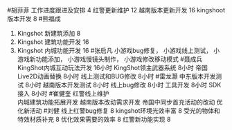 #胡菲菲 
工作进度跟进及安排   4
红警更新维护  12
越南版本更新开发   16
kingshoot版本开发  8
#熊福成 
1. Kingshot 新建筑添加    8
2. Kingshot 建筑功能开发   16
3. Kingshot 内城功能开发  16
#张启凡 
小游戏bug修复，
小游戏线上测试，
小游戏新功能添加，
小游戏慢镜头制作，
小游戏修改移动模式
#聂成兵 
KingShot内城互动玩法开发          16小时
KingShot领主武器系统                8小时
帝国Live2D动画替换                    8小时
线上测试和BUG修改                    8小时
#雷龙灏 
中东版本开发测试  8小时
越南版本开发测试  8小时
线上bug修改   8小时
工具开发   8小时
SDK接入   8小时
#崔健奎 
红警线上维护  
内城建筑功能拓展开发
越南版本改动需求开发
帝国中同步首充活动的改动
优化新活动
#刘健 
线上红警bug修复	8
kingshot环境光效丰富	8
受光的物体和特效材质补充	8
优化效果需要的效率	8
红警新功能实现	8
